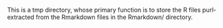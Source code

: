 This is a tmp directory, whose primary function is to store the R files purl-extracted from the Rmarkdown files in the Rmarkdown/ directory.
